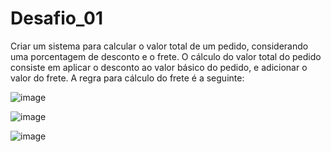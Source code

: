 # Desafio_01

Criar um sistema para calcular o valor total de um pedido, considerando uma porcentagem
de desconto e o frete. O cálculo do valor total do pedido consiste em aplicar o desconto ao valor
básico do pedido, e adicionar o valor do frete. A regra para cálculo do frete é a seguinte:

![image](https://github.com/JonasRF/desafio_01/assets/77034798/354837c2-59b0-44ac-9a3b-270094520cad)

![image](https://github.com/JonasRF/desafio_01/assets/77034798/94240850-b273-446a-a90e-006d296f3f73)

![image](https://github.com/JonasRF/desafio_01/assets/77034798/ed63405f-4d30-4736-bd3b-0df3bf58c27d)
